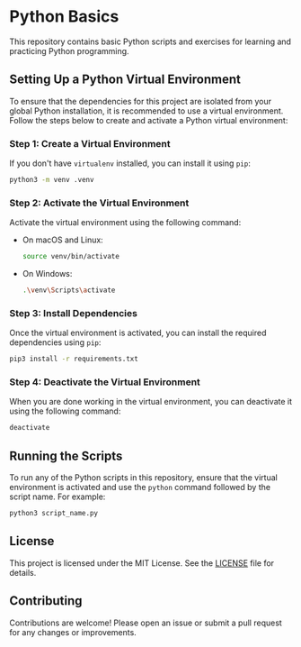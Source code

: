 # Python Basics

This repository contains basic Python scripts and exercises for learning and practicing Python programming.

## Setting Up a Python Virtual Environment

To ensure that the dependencies for this project are isolated from your global Python installation, it is recommended to use a virtual environment. Follow the steps below to create and activate a Python virtual environment:

### Step 1: Create a Virtual Environment

If you don't have `virtualenv` installed, you can install it using `pip`:

```sh
python3 -m venv .venv
```

### Step 2: Activate the Virtual Environment

Activate the virtual environment using the following command:

- On macOS and Linux:

    ```sh
    source venv/bin/activate
    ```

- On Windows:

    ```sh
    .\venv\Scripts\activate
    ```

### Step 3: Install Dependencies

Once the virtual environment is activated, you can install the required dependencies using `pip`:

```sh
pip3 install -r requirements.txt
```

### Step 4: Deactivate the Virtual Environment

When you are done working in the virtual environment, you can deactivate it using the following command:

```sh
deactivate
```

## Running the Scripts

To run any of the Python scripts in this repository, ensure that the virtual environment is activated and use the `python` command followed by the script name. For example:

```sh
python3 script_name.py
```

## License

This project is licensed under the MIT License. See the [LICENSE](LICENSE) file for details.

## Contributing

Contributions are welcome! Please open an issue or submit a pull request for any changes or improvements.

